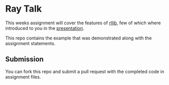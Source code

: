 # Ray Talk

This weeks assignment will cover the features of [rllib](https://docs.ray.io/en/latest/rllib.html), few of which where introduced to you in the [presentation](https://docs.google.com/presentation/d/1aliBJyfXErjCF0RxAtTiDlGkpVVeYnrMA7oE8ZFLwcI/edit?usp=sharing).

This repo contains the example that was demonstrated along with the assignment statements.

## Submission

You can fork this repo and submit a pull request with the completed code in assignment files.
